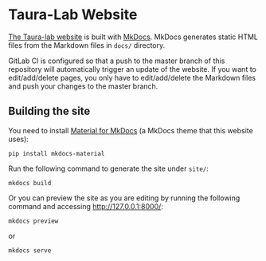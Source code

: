 # Taura-Lab Website

[The Taura-lab website](https://www.eidos.ic.i.u-tokyo.ac.jp) is built with [MkDocs](https://www.mkdocs.org/).
MkDocs generates static HTML files from the Markdown files in `docs/` directory.

GitLab CI is configured so that a push to the master branch of this repository will automatically trigger an update of the website.
If you want to edit/add/delete pages, you only have to edit/add/delete the Markdown files and push your changes to the master branch.

## Building the site

You need to install [Material for MkDocs](https://squidfunk.github.io/mkdocs-material/) (a MkDocs theme that this website uses):

```
pip install mkdocs-material
```

Run the following command to generate the site under `site/`:

```
mkdocs build
```

Or you can preview the site as you are editing by running the following command and accessing <http://127.0.0.1:8000/>:

```
mkdocs preview
```

or

```
mkdocs serve
```
